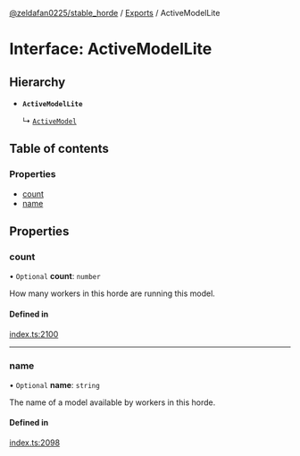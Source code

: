 [@zeldafan0225/stable_horde](../README.md) / [Exports](../modules.md) / ActiveModelLite

# Interface: ActiveModelLite

## Hierarchy

- **`ActiveModelLite`**

  ↳ [`ActiveModel`](ActiveModel.md)

## Table of contents

### Properties

- [count](ActiveModelLite.md#count)
- [name](ActiveModelLite.md#name)

## Properties

### count

• `Optional` **count**: `number`

How many workers in this horde are running this model.

#### Defined in

[index.ts:2100](https://github.com/ZeldaFan0225/stable_horde/blob/da4b9dc/index.ts#L2100)

___

### name

• `Optional` **name**: `string`

The name of a model available by workers in this horde.

#### Defined in

[index.ts:2098](https://github.com/ZeldaFan0225/stable_horde/blob/da4b9dc/index.ts#L2098)
